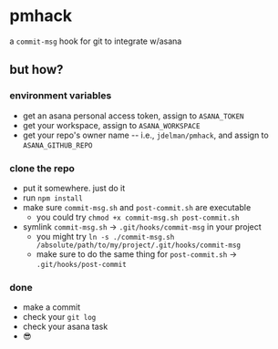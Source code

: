 # pmhack

a `commit-msg` hook for git to integrate w/asana

## but how?

### environment variables

- get an asana personal access token, assign to `ASANA_TOKEN`
- get your workspace, assign to `ASANA_WORKSPACE`
- get your repo's owner name -- i.e., `jdelman/pmhack`, and assign to `ASANA_GITHUB_REPO`

### clone the repo
- put it somewhere. just do it
- run `npm install`
- make sure `commit-msg.sh` and `post-commit.sh` are executable
  - you could try `chmod +x commit-msg.sh post-commit.sh`
- symlink `commit-msg.sh` -> `.git/hooks/commit-msg` in your project
  - you might try `ln -s ./commit-msg.sh /absolute/path/to/my/project/.git/hooks/commit-msg`
  - make sure to do the same thing for `post-commit.sh` -> `.git/hooks/post-commit`

### done

- make a commit
- check your `git log`
- check your asana task
- 😎
